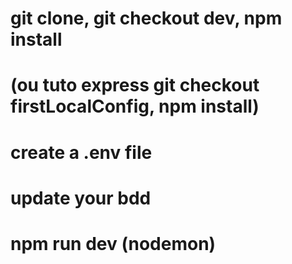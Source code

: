 
# git clone, git checkout dev, npm install
# (ou tuto express git checkout firstLocalConfig, npm install)

# create a .env file
# update your bdd

# npm run dev (nodemon)